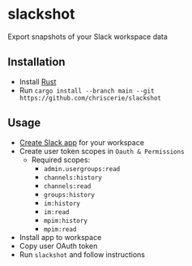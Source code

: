 # slackshot

Export snapshots of your Slack workspace data

## Installation

* Install [Rust](https://www.rust-lang.org/tools/install)
* Run `cargo install --branch main --git https://github.com/chriscerie/slackshot`

## Usage

* [Create Slack app](https://api.slack.com/apps) for your workspace
* Create user token scopes in `Oauth & Permissions`
    - Required scopes:
        - `admin.usergroups:read`
        - `channels:history`
        - `channels:read`
        - `groups:history`
        - `im:history`
        - `im:read`
        - `mpim:history`
        - `mpim:read`
* Install app to workspace
* Copy user OAuth token
* Run `slackshot` and follow instructions
